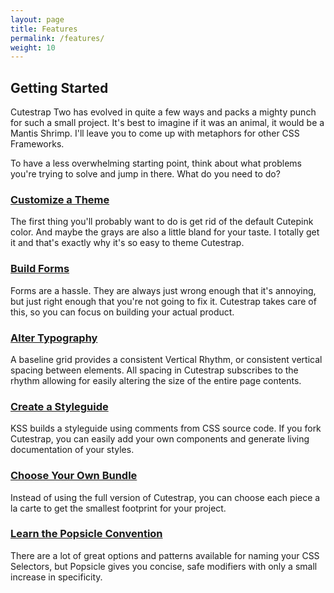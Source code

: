 ```yaml
---
layout: page
title: Features
permalink: /features/
weight: 10
---
```


## Getting Started

Cutestrap Two has evolved in quite a few ways and packs a mighty punch for such
a small project. It's best to imagine if it was an animal, it would be a Mantis
Shrimp. I'll leave you to come up with metaphors for other CSS Frameworks.

To have a less overwhelming starting point, think about what problems you're
trying to solve and jump in there. What do you need to do?

### [Customize a Theme](/features/themes)

The first thing you'll probably want to do is get rid of the default Cutepink
color. And maybe the grays are also a little bland for your taste. I totally
get it and that's exactly why it's so easy to theme Cutestrap.

### [Build Forms](/features/forms)

Forms are a hassle. They are always just wrong enough that it's annoying, but
just right enough that you're not going to fix it. Cutestrap takes care of
this, so you can focus on building your actual product.

### [Alter Typography](/features/typography)

A baseline grid provides a consistent Vertical Rhythm, or consistent vertical
spacing between elements. All spacing in Cutestrap subscribes to the rhythm
allowing for easily altering the size of the entire page contents.


### [Create a Styleguide](/features/styleguide)

KSS builds a styleguide using comments from CSS source code. If you fork
Cutestrap, you can easily add your own components and generate living
documentation of your styles.

### [Choose Your Own Bundle](/features/bundle)

Instead of using the full version of Cutestrap, you can choose each piece a la
carte to get the smallest footprint for your project.


### [Learn the Popsicle Convention](/features/popsicle)

There are a lot of great options and patterns available for naming your
CSS Selectors, but Popsicle gives you concise, safe modifiers with only a
small increase in specificity.


